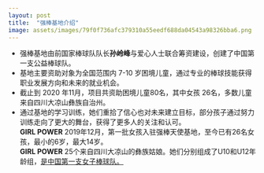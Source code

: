 ```yaml
---
layout: post
title:  "强棒基地介绍"
image: assets/images/79f0f736afc379310a55eedf688da04543a98326bba6.png
---
```

- 强棒基地由前国家棒球队队长**孙岭峰**与爱心人士联合筹资建设，创建了中国第一支公益棒球队。
- 基地主要资助对象为全国范围内 7-10 岁困境儿童，通过专业的棒球技能获得职业发展方向和未来的就业机会。
- 截止到 2020 年11月，项目共资助困境儿童80名，其中女孩 26名，多数儿童来自四川大凉山彝族自治州。
- 通过基地的学习训练，她们重拾了信心也对未来建立目标，部分孩子通过努力训练走向了更大的舞台，获得了更多人的关注和认可。  
**GIRL POWER**  2019年12月，第一批女孩入驻强棒天使基地，至今已有26名女孩，最小的6岁，最大14岁。  
**GIRL POWER** 25个来自四川大凉山的彝族姑娘。她们分别组成了U10和U12年龄组，<u>是中国第一支女子棒球队。</u>
